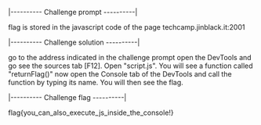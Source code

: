 |---------- Challenge prompt ----------|

flag is stored in the javascript code of the page
techcamp.jinblack.it:2001

|---------- Challenge solution ----------|

go to the address indicated in the challenge prompt
open the DevTools and go see the sources tab [F12].
Open "script.js".
You will see a function called "returnFlag()"
now open the Console tab of the DevTools and call the function 
by typing its name. You will then see the flag.

|---------- Challenge flag ----------|

flag{you_can_also_execute_js_inside_the_console!}